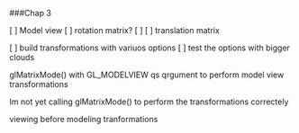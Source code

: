 ###Chap 3

[ ] Model view
    [ ] rotation matrix?
        [ ] 
    [ ] translation matrix


[ ] build transformations with variuos options 
    [ ] test the options with bigger clouds

glMatrixMode() with GL_MODELVIEW qs qrgument to perform model view transformations

Im not yet calling glMatrixMode() to perform the transformations correctely


viewing before modeling tranformations